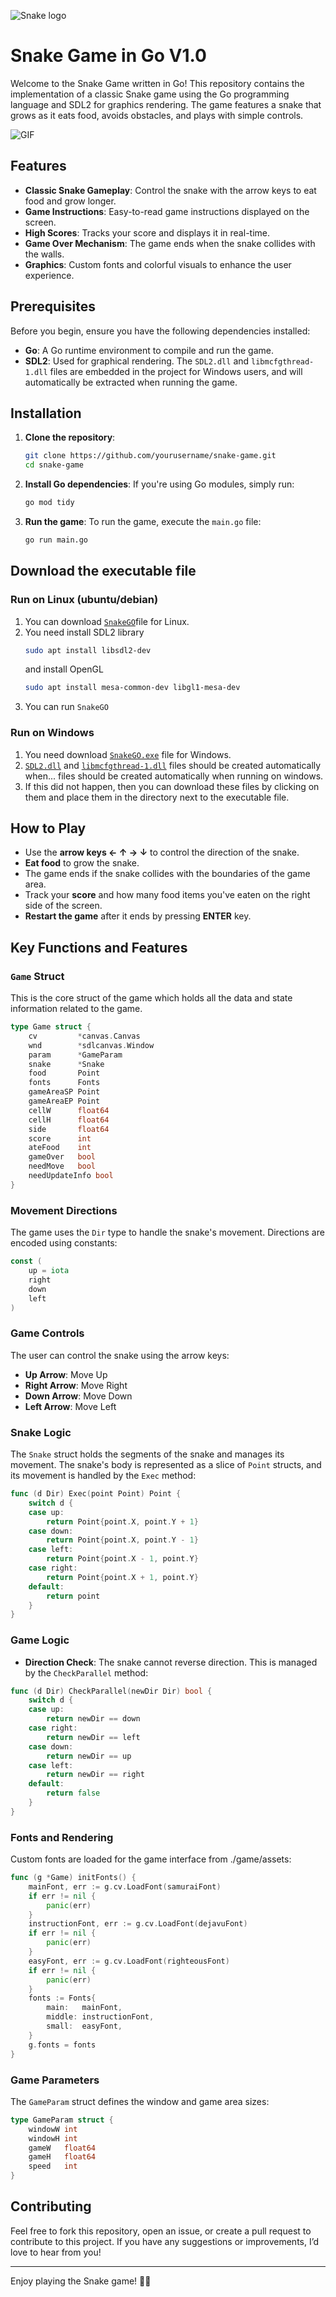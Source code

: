 ![Snake logo](https://github.com/github.com/DenisKhanov/Snake/game/assets/SnakeGO.png)


# Snake Game in Go V1.0

Welcome to the Snake Game written in Go! This repository contains the implementation of a classic Snake game using the Go programming language and SDL2 for graphics rendering. The game features a snake that grows as it eats food, avoids obstacles, and plays with simple controls.

![GIF](https://github.com/github.com/DenisKhanov/Snake/game/assets/snake.gif)

## Features

- **Classic Snake Gameplay**: Control the snake with the arrow keys to eat food and grow longer.
- **Game Instructions**: Easy-to-read game instructions displayed on the screen.
- **High Scores**: Tracks your score and displays it in real-time.
- **Game Over Mechanism**: The game ends when the snake collides with the walls.
- **Graphics**: Custom fonts and colorful visuals to enhance the user experience.

## Prerequisites

Before you begin, ensure you have the following dependencies installed:

- **Go**: A Go runtime environment to compile and run the game.
- **SDL2**: Used for graphical rendering. The `SDL2.dll` and `libmcfgthread-1.dll` files are embedded in the project for Windows users, and will automatically be extracted when running the game.

## Installation

1. **Clone the repository**:
    ```bash
    git clone https://github.com/yourusername/snake-game.git
    cd snake-game
    ```

2. **Install Go dependencies**:
   If you're using Go modules, simply run:
    ```bash
    go mod tidy
    ```

3. **Run the game**:
   To run the game, execute the `main.go` file:
    ```bash
    go run main.go
    ```

## Download the executable file

### Run on Linux (ubuntu/debian)
1. You can download [`SnakeGO`](https://github.com/github.com/DenisKhanov/Snake/SnakeGO)file for Linux.
2. You need install SDL2 library
    ```bash
    sudo apt install libsdl2-dev
    ```
   and install OpenGL
    ```bash
    sudo apt install mesa-common-dev libgl1-mesa-dev
    ```
3. You can run `SnakeGO`

### Run on Windows

1. You need download [`SnakeGO.exe`](https://github.com/github.com/DenisKhanov/Snake/SnakeGO.exe) file for Windows.
2. [`SDL2.dll`](https://github.com/github.com/DenisKhanov/Snake/cmd/SDL2.dll) and [`libmcfgthread-1.dll`](https://github.com/github.com/DenisKhanov/Snake/cmd/libmcfgthread-1.dll) files should be created automatically when...
   files should be created automatically when running on windows.
3. If this did not happen, then you can download these files by clicking on them and place them in the directory next to the executable file.


## How to Play

- Use the **arrow keys ← ↑ → ↓** to control the direction of the snake.
- **Eat food** to grow the snake.
- The game ends if the snake collides with the boundaries of the game area.
- Track your **score** and how many food items you've eaten on the right side of the screen.
- **Restart the game** after it ends by pressing **ENTER** key.

## Key Functions and Features

### `Game` Struct
This is the core struct of the game which holds all the data and state information related to the game.
```go
type Game struct {
    cv         *canvas.Canvas
    wnd        *sdlcanvas.Window
    param      *GameParam
    snake      *Snake
    food       Point
    fonts      Fonts
    gameAreaSP Point
    gameAreaEP Point
    cellW      float64
    cellH      float64
    side       float64
    score      int
    ateFood    int
    gameOver   bool
    needMove   bool
    needUpdateInfo bool
}
```

### Movement Directions
The game uses the `Dir` type to handle the snake's movement. Directions are encoded using constants:
```go
const (
    up = iota
    right
    down
    left
)
```

### Game Controls
The user can control the snake using the arrow keys:
- **Up Arrow**: Move Up
- **Right Arrow**: Move Right
- **Down Arrow**: Move Down
- **Left Arrow**: Move Left

### Snake Logic
The `Snake` struct holds the segments of the snake and manages its movement. The snake's body is represented as a slice of `Point` structs, and its movement is handled by the `Exec` method:
```go
func (d Dir) Exec(point Point) Point {
    switch d {
    case up:
        return Point{point.X, point.Y + 1}
    case down:
        return Point{point.X, point.Y - 1}
    case left:
        return Point{point.X - 1, point.Y}
    case right:
        return Point{point.X + 1, point.Y}
    default:
        return point
    }
}
```

### Game Logic
- **Direction Check**: The snake cannot reverse direction. This is managed by the `CheckParallel` method:
```go
func (d Dir) CheckParallel(newDir Dir) bool {
    switch d {
    case up:
        return newDir == down
    case right:
        return newDir == left
    case down:
        return newDir == up
    case left:
        return newDir == right
    default:
        return false
    }
}
```

### Fonts and Rendering
Custom fonts are loaded for the game interface from ./game/assets:
```go
func (g *Game) initFonts() {
    mainFont, err := g.cv.LoadFont(samuraiFont)
    if err != nil {
        panic(err)
    }
    instructionFont, err := g.cv.LoadFont(dejavuFont)
    if err != nil {
        panic(err)
    }
    easyFont, err := g.cv.LoadFont(righteousFont)
    if err != nil {
        panic(err)
    }
    fonts := Fonts{
        main:   mainFont,
        middle: instructionFont,
        small:  easyFont,
    }
    g.fonts = fonts
}
```

### Game Parameters
The `GameParam` struct defines the window and game area sizes:
```go
type GameParam struct {
    windowW int
    windowH int
    gameW   float64
    gameH   float64
    speed   int
}
```

## Contributing

Feel free to fork this repository, open an issue, or create a pull request to contribute to this project. If you have any suggestions or improvements, I’d love to hear from you!


---

Enjoy playing the Snake game! 🐍😄